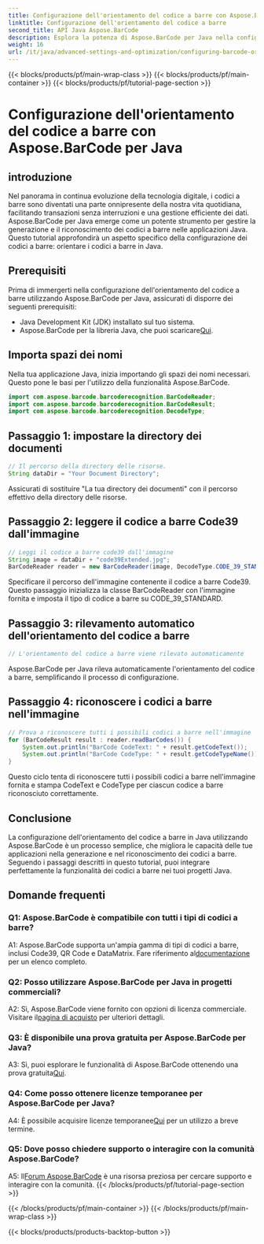 ```yaml
---
title: Configurazione dell'orientamento del codice a barre con Aspose.BarCode per Java
linktitle: Configurazione dell'orientamento del codice a barre
second_title: API Java Aspose.BarCode
description: Esplora la potenza di Aspose.BarCode per Java nella configurazione dell'orientamento del codice a barre. Una guida completa per un'integrazione e un riconoscimento perfetti nelle tue applicazioni Java.
weight: 16
url: /it/java/advanced-settings-and-optimization/configuring-barcode-orientation/
---
```


{{< blocks/products/pf/main-wrap-class >}}
{{< blocks/products/pf/main-container >}}
{{< blocks/products/pf/tutorial-page-section >}}

# Configurazione dell'orientamento del codice a barre con Aspose.BarCode per Java

## introduzione

Nel panorama in continua evoluzione della tecnologia digitale, i codici a barre sono diventati una parte onnipresente della nostra vita quotidiana, facilitando transazioni senza interruzioni e una gestione efficiente dei dati. Aspose.BarCode per Java emerge come un potente strumento per gestire la generazione e il riconoscimento dei codici a barre nelle applicazioni Java. Questo tutorial approfondirà un aspetto specifico della configurazione dei codici a barre: orientare i codici a barre in Java.

## Prerequisiti

Prima di immergerti nella configurazione dell'orientamento del codice a barre utilizzando Aspose.BarCode per Java, assicurati di disporre dei seguenti prerequisiti:

- Java Development Kit (JDK) installato sul tuo sistema.
-  Aspose.BarCode per la libreria Java, che puoi scaricare[Qui](https://releases.aspose.com/barcode/java/).

## Importa spazi dei nomi

Nella tua applicazione Java, inizia importando gli spazi dei nomi necessari. Questo pone le basi per l'utilizzo della funzionalità Aspose.BarCode.

```java
import com.aspose.barcode.barcoderecognition.BarCodeReader;
import com.aspose.barcode.barcoderecognition.BarCodeResult;
import com.aspose.barcode.barcoderecognition.DecodeType;


```

## Passaggio 1: impostare la directory dei documenti

```java
// Il percorso della directory delle risorse.
String dataDir = "Your Document Directory";
```

Assicurati di sostituire "La tua directory dei documenti" con il percorso effettivo della directory delle risorse.

## Passaggio 2: leggere il codice a barre Code39 dall'immagine

```java
// Leggi il codice a barre code39 dall'immagine
String image = dataDir + "code39Extended.jpg";
BarCodeReader reader = new BarCodeReader(image, DecodeType.CODE_39_STANDARD);
```

Specificare il percorso dell'immagine contenente il codice a barre Code39. Questo passaggio inizializza la classe BarCodeReader con l'immagine fornita e imposta il tipo di codice a barre su CODE_39_STANDARD.

## Passaggio 3: rilevamento automatico dell'orientamento del codice a barre

```java
// L'orientamento del codice a barre viene rilevato automaticamente
```

Aspose.BarCode per Java rileva automaticamente l'orientamento del codice a barre, semplificando il processo di configurazione.

## Passaggio 4: riconoscere i codici a barre nell'immagine

```java
// Prova a riconoscere tutti i possibili codici a barre nell'immagine
for (BarCodeResult result : reader.readBarCodes()) {
    System.out.println("BarCode CodeText: " + result.getCodeText());
    System.out.println("BarCode CodeType: " + result.getCodeTypeName());
}
```

Questo ciclo tenta di riconoscere tutti i possibili codici a barre nell'immagine fornita e stampa CodeText e CodeType per ciascun codice a barre riconosciuto correttamente.

## Conclusione

La configurazione dell'orientamento del codice a barre in Java utilizzando Aspose.BarCode è un processo semplice, che migliora le capacità delle tue applicazioni nella generazione e nel riconoscimento dei codici a barre. Seguendo i passaggi descritti in questo tutorial, puoi integrare perfettamente la funzionalità dei codici a barre nei tuoi progetti Java.

## Domande frequenti

### Q1: Aspose.BarCode è compatibile con tutti i tipi di codici a barre?

 A1: Aspose.BarCode supporta un'ampia gamma di tipi di codici a barre, inclusi Code39, QR Code e DataMatrix. Fare riferimento al[documentazione](https://reference.aspose.com/barcode/java/) per un elenco completo.

### Q2: Posso utilizzare Aspose.BarCode per Java in progetti commerciali?

 A2: Sì, Aspose.BarCode viene fornito con opzioni di licenza commerciale. Visitare il[pagina di acquisto](https://purchase.aspose.com/buy) per ulteriori dettagli.

### Q3: È disponibile una prova gratuita per Aspose.BarCode per Java?

A3: Sì, puoi esplorare le funzionalità di Aspose.BarCode ottenendo una prova gratuita[Qui](https://releases.aspose.com/).

### Q4: Come posso ottenere licenze temporanee per Aspose.BarCode per Java?

 A4: È possibile acquisire licenze temporanee[Qui](https://purchase.aspose.com/temporary-license/) per un utilizzo a breve termine.

### Q5: Dove posso chiedere supporto o interagire con la comunità Aspose.BarCode?

 A5: Il[Forum Aspose.BarCode](https://forum.aspose.com/c/barcode/13) è una risorsa preziosa per cercare supporto e interagire con la comunità.
{{< /blocks/products/pf/tutorial-page-section >}}

{{< /blocks/products/pf/main-container >}}
{{< /blocks/products/pf/main-wrap-class >}}

{{< blocks/products/products-backtop-button >}}
